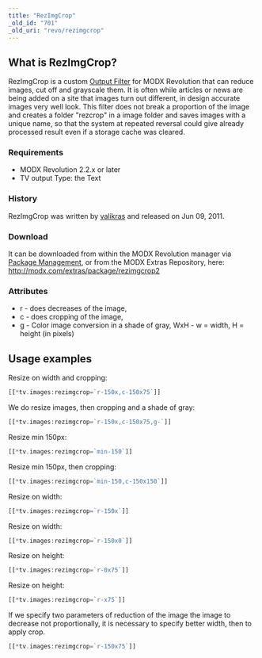 ```yaml
---
title: "RezImgCrop"
_old_id: "701"
_old_uri: "revo/rezimgcrop"
---
```


## What is RezImgCrop?

RezImgCrop is a custom [Output Filter](making-sites-with-modx/customizing-content/input-and-output-filters-(output-modifiers) "Input and Output Filters (Output Modifiers)") for MODX Revolution that can reduce images, cut off and grayscale them.
It is often while articles or news are being added on a site that images turn out different, in design accurate images very well look. This filter does not break a proportion of the image and creates a folder "rezcrop" in a image folder and saves images with a unique name, so that the system at repeated reversal could give already processed result even if a storage cache was cleared.

### Requirements

- MODX Revolution 2.2.x or later
- TV output Type: the Text

### History

RezImgCrop was written by [valikras](http://modx.com/extras/author/valikras) and released on Jun 09, 2011.

### Download

It can be downloaded from within the MODX Revolution manager via [Package Management](developing-in-modx/advanced-development/package-management "Package Management"), or from the MODX Extras Repository, here: <http://modx.com/extras/package/rezimgcrop2>

### Attributes

- r - does decreases of the image,
- c - does cropping of the image,
- g - Color image conversion in a shade of gray,
   WxH - w = width, H = height (in pixels)

## Usage examples

Resize on width and cropping:

``` php
[[*tv.images:rezimgcrop=`r-150x,c-150x75`]]
```

We do resize images, then cropping and a shade of gray:

``` php
[[*tv.images:rezimgcrop=`r-150x,c-150x75,g-`]]
```

Resize min 150px:

``` php
[[*tv.images:rezimgcrop=`min-150`]]
```

Resize min 150px, then cropping:

``` php
[[*tv.images:rezimgcrop=`min-150,c-150x150`]]
```

Resize on width:

``` php
[[*tv.images:rezimgcrop=`r-150x`]]
```

Resize on width:

``` php
[[*tv.images:rezimgcrop=`r-150x0`]]
```

Resize on height:

``` php
[[*tv.images:rezimgcrop=`r-0x75`]]
```

Resize on height:

``` php
[[*tv.images:rezimgcrop=`r-x75`]]
```

If we specify two parameters of reduction of the image the image to decrease not proportionally, it is necessary to specify better width, then to apply crop.

``` php
[[*tv.images:rezimgcrop=`r-150x75`]]
```
